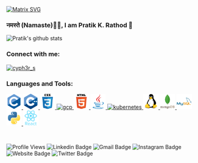 [![Matrix SVG](https://raw.githubusercontent.com/rodrigograca31/rodrigograca31/master/matrix.svg)](https://www.youtube.com/watch?v=SDkAGkd4NLc) 

### नमस्ते (Namaste)🙏🏻, I am Pratik K. Rathod 👋

![Pratik's github stats](https://github-readme-stats.vercel.app/api?username=pratikrk&count_private=true&show_icons=true&theme=dark)

<h3 align="left">Connect with me:</h3>
<p align="left">
<a href="https://twitter.com/cyph3r_s" target="blank"><img align="center" src="https://raw.githubusercontent.com/rahuldkjain/github-profile-readme-generator/master/src/images/icons/Social/twitter.svg" alt="cyph3r_s" height="30" width="40" /></a>
</p>

### Languages and Tools:

<p align="left"> <a href="https://www.cprogramming.com/" target="_blank" rel="noreferrer"> <img src="https://raw.githubusercontent.com/devicons/devicon/master/icons/c/c-original.svg" alt="c" width="40" height="40"/> </a> <a href="https://www.w3schools.com/cpp/" target="_blank" rel="noreferrer"> <img src="https://raw.githubusercontent.com/devicons/devicon/master/icons/cplusplus/cplusplus-original.svg" alt="cplusplus" width="40" height="40"/> </a> <a href="https://www.w3schools.com/css/" target="_blank" rel="noreferrer"> <img src="https://raw.githubusercontent.com/devicons/devicon/master/icons/css3/css3-original-wordmark.svg" alt="css3" width="40" height="40"/> </a> <a href="https://cloud.google.com" target="_blank" rel="noreferrer"> <img src="https://www.vectorlogo.zone/logos/google_cloud/google_cloud-icon.svg" alt="gcp" width="40" height="40"/> </a> <a href="https://www.w3.org/html/" target="_blank" rel="noreferrer"> <img src="https://raw.githubusercontent.com/devicons/devicon/master/icons/html5/html5-original-wordmark.svg" alt="html5" width="40" height="40"/> </a> <a href="https://www.java.com" target="_blank" rel="noreferrer"> <img src="https://raw.githubusercontent.com/devicons/devicon/master/icons/java/java-original.svg" alt="java" width="40" height="40"/> </a> <a href="https://kubernetes.io" target="_blank" rel="noreferrer"> <img src="https://www.vectorlogo.zone/logos/kubernetes/kubernetes-icon.svg" alt="kubernetes" width="40" height="40"/> </a> <a href="https://www.linux.org/" target="_blank" rel="noreferrer"> <img src="https://raw.githubusercontent.com/devicons/devicon/master/icons/linux/linux-original.svg" alt="linux" width="40" height="40"/> </a> <a href="https://www.mongodb.com/" target="_blank" rel="noreferrer"> <img src="https://raw.githubusercontent.com/devicons/devicon/master/icons/mongodb/mongodb-original-wordmark.svg" alt="mongodb" width="40" height="40"/> </a> <a href="https://www.mysql.com/" target="_blank" rel="noreferrer"> <img src="https://raw.githubusercontent.com/devicons/devicon/master/icons/mysql/mysql-original-wordmark.svg" alt="mysql" width="40" height="40"/> </a> <a href="https://www.python.org" target="_blank" rel="noreferrer"> <img src="https://raw.githubusercontent.com/devicons/devicon/master/icons/python/python-original.svg" alt="python" width="40" height="40"/> </a> <a href="https://reactjs.org/" target="_blank" rel="noreferrer"> <img src="https://raw.githubusercontent.com/devicons/devicon/master/icons/react/react-original-wordmark.svg" alt="react" width="40" height="40"/> </a> </p>
<br />

![Profile Views](https://komarev.com/ghpvc/?username=pratikrk&color=brightgreen)
![Linkedin Badge](https://img.shields.io/badge/-pratikrk-blue?style=flat&logo=Linkedin&logoColor=white&link=https://www.linkedin.com/in/pratik-rathod-10a522208/)
![Gmail Badge](https://img.shields.io/badge/-pratikrk-c14438?style=flat&logo=Gmail&logoColor=white&link=mailto:pratikrathod3954@gmail.com)
![Instagram Badge](https://img.shields.io/badge/-@pratik_rathod_1-purple?style=flat&logo=instagram&logoColor=white&link=https://instagram.com/pratik_rathod_1/)
![Website Badge](https://img.shields.io/badge/-pratik-47CCCC?style=flat&logo=Google-Chrome&logoColor=white&link=https://pratikrk.github.io/portfolio/)
![Twitter Badge](https://img.shields.io/badge/-@pratikrk-1ca0f1?style=flat&labelColor=1ca0f1&logo=twitter&logoColor=white&link=https://twitter.com/cyph3r_s)
